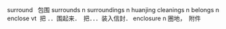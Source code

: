 surround   包围
surrounds  n
surroundings n huanjing
cleanings n
belongs  n 
enclose vt  把 ．．围起来．　把．．．装入信封．
enclosure n 圈地，　附件






